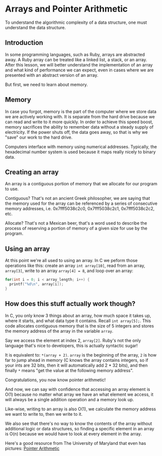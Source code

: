# Arrays and Pointer Arithmetic

To understand the algorithmic complexity of a data structure, one must understand the data structure.

## Introduction

In some programming languages, such as Ruby, arrays are abstracted
away. A Ruby array can be treated like a linked list, a stack, or an
array. After this lesson, we will better understand the implementation
of an array and what kind of performance we can expect, even in cases
where we are presented with an abstract version of an array.

But first, we need to learn about memory.

## Memory

In case you forgot, memory is the part of the computer where we store
data we are actively working with. It is separate from the hard drive
because we can read and write to it more quickly. In order to achieve this speed
boost, memory sacrifices the ability to remember data without a steady supply
of electricity. If the power shuts off, the data goes away, so that is
why we "save" our work to the hard drive.

Computers interface with memory using numerical addresses. Typically,
the hexadecimal number system is used because it maps really nicely to
binary data.

## Creating an array

An array is a contiguous portion of memory that we allocate for our
program to use.

Contiguous? That's not an ancient Greek philosopher, we are saying that
the memory used for the array can be referenced by a series of consecutive
memory addresses, i.e. 0x7fff5038c2c0, 0x7fff5038c2c1, 0x7fff5038c2c2,
etc.

Allocate? That's not a Mexican beer, that's a word used to describe the
process of reserving a portion of memory of a given size for use by the program.

## Using an array

At this point we're all used to using an array. In C we peform those
operations like this: create an array `int array[10]`, read from an
array, `array[3]`, write to an array `array[4] = 8`, and loop over an
array:

```c
for(int i = 0; i < array_length; i++) {
  printf("%d\n", array[i]);
}
```

## How does this stuff actually work though?

In C, you only know 3 things about an array, how much
space it takes up, where it starts, and what data type it contains. Recall
`int array[5];`. This code allocates contiguous memory that is the size of 5
integers and stores the memory address of the array in the variable `array`.

Say we access the element at index 2, `array[2]`. Ruby's not the only
language that's nice to developers, this is actually syntactic sugar!

It is equivalent to: `*(array + 2)`. `array` is the beginning of the array,
`2` is how far to jump ahead in memory (C knows the array contains
integers, so if your ints are 32 bits, then it will automatically add
2 * 32 bits), and then finally `*` means "get the value at the following
memory address".

Congratulations, you now know pointer arithmetic!

And now, we can say with confidence that accessing an array element is
O(1) because no matter what array we have an what element we access, it
will always be a single addition operation and a memory look up.

Like-wise, writing to an array is also O(1), we calculate the
memory address we want to write to, then we write to it.

We also see that there's no way to know the contents of the array
without additional logic or data structures, so finding a specific
element in an array is O(n) because we would have to look at every
element in the array.

Here's a good resource from The University of Maryland that even has
pictures: [Pointer Arithmetic](https://www.cs.umd.edu/class/sum2003/cmsc311/Notes/BitOp/Figs/arr2.png)


